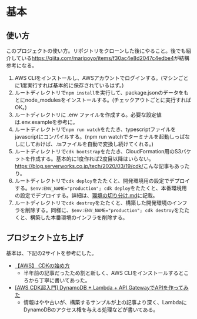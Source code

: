 # 基本

## 使い方

このプロジェクトの使い方。リポジトリをクローンした後にやること。後でも紹介している<https://qiita.com/maripoyo/items/f30ac4e8d2047c4edbe4>が結構参考になる。

1. AWS CLIをインストールし、AWSアカウントでログインする。(マシンごとに1度実行すれば基本的に保存されているはず。)
1. ルートディレクトリで`npm install`を実行して、package.jsonのデータをもとにnode_modulesをインストールする。(チェックアウトごとに実行すればOK。)
1. ルートディレクトリに .env ファイルを作成する。必要な設定値は.env.exampleを参考に。
1. ルートディレクトリで`npm run watch`をたたき、typescriptファイルをjavascriptにコンパイルする。(npm run watchでターミナルを起動しっぱなしにしておけば、.tsファイルを自動で変換し続けてくれる。)
1. ルートディレクトリで`cdk bootstrap`をたたき、CloudFormation用のS3バケットを作成する。基本的に1度作れば2度目以降はいらない。<https://blog.serverworks.co.jp/tech/2020/03/19/cdk/>こんな記事もあったり。
1. ルートディレクトリで`cdk deploy`をたたくと、開発環境用の設定でデプロイする。`$env:ENV_NAME="production"; cdk deploy`をたたくと、本番環境用の設定でデプロイする。詳細は、[環境の切り分け.md](./環境の切り分け.md)に記載。
1. ルートディレクトリで`cdk destroy`をたたくと、構築した開発環境のインフラを削除する。同様に、`$env:ENV_NAME="production"; cdk destroy`をたたくと、構築した本番環境のインフラを削除する。

## プロジェクト立ち上げ

基本は、下記の2サイトを参考にした。

- [【AWS】 CDKの始め方](https://qiita.com/maripoyo/items/f30ac4e8d2047c4edbe4)
  - 半年前の記事だったため割と新しく、AWS CLIをインストールするところから丁寧に書いてあった。
- [[AWS CDK超入門] DynamoDB + Lambda + API GatewayでAPIを作ってみた](https://dev.classmethod.jp/articles/aws-cdk-101-typescript/)
  - 情報はやや古いが、構築するサンプルが上の記事より深く、LambdaにDynamoDBのアクセス権を与える処理などが書いてある。
